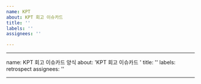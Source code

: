 ```yaml
---
name: KPT
about: KPT 회고 이슈카드
title: ''
labels: ''
assignees: ''

---
```


---
name: KPT 회고 이슈카드 양식
about: 'KPT 회고 이슈카드 '
title: ''
labels: retrospect
assignees: ''

---
